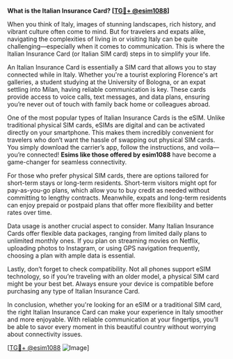 **What is the Italian Insurance Card? [[TG💪+ @esim1088](https://t.me/s/esim1088)]**

When you think of Italy, images of stunning landscapes, rich history, and vibrant culture often come to mind. But for travelers and expats alike, navigating the complexities of living in or visiting Italy can be quite challenging—especially when it comes to communication. This is where the Italian Insurance Card (or Italian SIM card) steps in to simplify your life.

An Italian Insurance Card is essentially a SIM card that allows you to stay connected while in Italy. Whether you're a tourist exploring Florence's art galleries, a student studying at the University of Bologna, or an expat settling into Milan, having reliable communication is key. These cards provide access to voice calls, text messages, and data plans, ensuring you’re never out of touch with family back home or colleagues abroad.

One of the most popular types of Italian Insurance Cards is the eSIM. Unlike traditional physical SIM cards, eSIMs are digital and can be activated directly on your smartphone. This makes them incredibly convenient for travelers who don’t want the hassle of swapping out physical SIM cards. You simply download the carrier’s app, follow the instructions, and voila—you’re connected! **Esims like those offered by esim1088** have become a game-changer for seamless connectivity.

For those who prefer physical SIM cards, there are options tailored for short-term stays or long-term residents. Short-term visitors might opt for pay-as-you-go plans, which allow you to buy credit as needed without committing to lengthy contracts. Meanwhile, expats and long-term residents can enjoy prepaid or postpaid plans that offer more flexibility and better rates over time.

Data usage is another crucial aspect to consider. Many Italian Insurance Cards offer flexible data packages, ranging from limited daily plans to unlimited monthly ones. If you plan on streaming movies on Netflix, uploading photos to Instagram, or using GPS navigation frequently, choosing a plan with ample data is essential.

Lastly, don’t forget to check compatibility. Not all phones support eSIM technology, so if you’re traveling with an older model, a physical SIM card might be your best bet. Always ensure your device is compatible before purchasing any type of Italian Insurance Card.

In conclusion, whether you're looking for an eSIM or a traditional SIM card, the right Italian Insurance Card can make your experience in Italy smoother and more enjoyable. With reliable communication at your fingertips, you’ll be able to savor every moment in this beautiful country without worrying about connectivity issues. 

[[TG💪+ @esim1088](https://t.me/s/esim1088) ![Image](https://i.postimg.cc/Y0z9fWf4/image.png)]